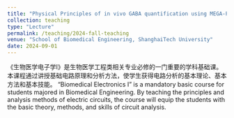 ```yaml
---
title: "Physical Principles of in vivo GABA quantification using MEGA-PRESS"
collection: teaching
type: "Lecture"
permalink: /teaching/2024-fall-teaching
venue: "School of Biomedical Engineering, ShanghaiTech University"
date: 2024-09-01
---
```


《生物医学电子学I》是生物医学工程类相关专业必修的一门重要的学科基础课。本课程通过讲授基础电路原理和分析方法，使学生获得电路分析的基本理论、基本方法和基本技能。
“Biomedical Electronics I” is a mandatory basic course for students majored in Biomedical Engineering.  By teaching the principles and analysis methods of electric circuits, the course will equip the students with the basic theory, methods, and skills of circuit analysis.
